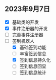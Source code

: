 ## 2023年9月7日

- [x] 基础类的开发
- [x] 事件注册器的开发
- [ ] 完善事件注册器
- [ ] 签到机器人
  - [x] 基础签到功能
  - [ ] 丰富签到信息
  - [x] 签到信息持久化
  - [ ] 签到信息回显
  - [ ] 签到信息统计